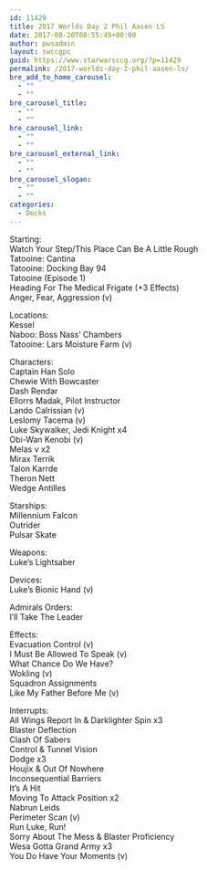 ```yaml
---
id: 11429
title: 2017 Worlds Day 2 Phil Aasen LS
date: 2017-08-20T08:55:49+00:00
author: pwsadmin
layout: swccgpc
guid: https://www.starwarsccg.org/?p=11429
permalink: /2017-worlds-day-2-phil-aasen-ls/
bre_add_to_home_carousel:
  - ""
  - ""
bre_carousel_title:
  - ""
  - ""
bre_carousel_link:
  - ""
  - ""
bre_carousel_external_link:
  - ""
  - ""
bre_carousel_slogan:
  - ""
  - ""
categories:
  - Decks
---
```

Starting:  
Watch Your Step/This Place Can Be A Little Rough  
Tatooine: Cantina  
Tatooine: Docking Bay 94  
Tatooine (Episode 1)  
Heading For The Medical Frigate (+3 Effects)  
Anger, Fear, Aggression (v)

Locations:  
Kessel  
Naboo: Boss Nass’ Chambers  
Tatooine: Lars Moisture Farm (v)

Characters:  
Captain Han Solo  
Chewie With Bowcaster  
Dash Rendar  
Ellorrs Madak, Pilot Instructor  
Lando Calrissian (v)  
Leslomy Tacema (v)  
Luke Skywalker, Jedi Knight x4  
Obi-Wan Kenobi (v)  
Melas v x2  
Mirax Terrik  
Talon Karrde  
Theron Nett  
Wedge Antilles

Starships:  
Millennium Falcon  
Outrider  
Pulsar Skate

Weapons:  
Luke’s Lightsaber

Devices:  
Luke’s Bionic Hand (v)

Admirals Orders:  
I’ll Take The Leader

Effects:  
Evacuation Control (v)  
I Must Be Allowed To Speak (v)  
What Chance Do We Have?  
Wokling (v)  
Squadron Assignments  
Like My Father Before Me (v)

Interrupts:  
All Wings Report In & Darklighter Spin x3  
Blaster Deflection  
Clash Of Sabers  
Control & Tunnel Vision  
Dodge x3  
Houjix & Out Of Nowhere  
Inconsequential Barriers  
It’s A Hit  
Moving To Attack Position x2  
Nabrun Leids  
Perimeter Scan (v)  
Run Luke, Run!  
Sorry About The Mess & Blaster Proficiency  
Wesa Gotta Grand Army x3  
You Do Have Your Moments (v)